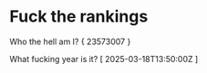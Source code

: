 # Fuck the rankings

Who the hell am I?
{ 23573007 }

What fucking year is it?
[ 2025-03-18T13:50:00Z ]
